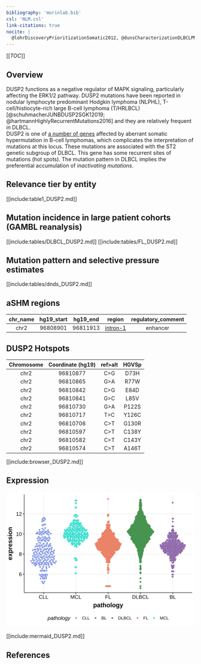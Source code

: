 ```yaml
---
bibliography: 'morinlab.bib'
csl: 'NLM.csl'
link-citations: true
nocite: |
  @lohrDiscoveryPrioritizationSomatic2012, @dunsCharacterizationDLBCLPMBL2021, @hartmannHighlyRecurrentMutations2016, @morinMutationalStructuralAnalysis2013, @schuhmacherJUNBDUSP2SGK12019, 
---
```

[[_TOC_]]

## Overview

DUSP2 functions as a negative regulator of MAPK signaling, particularly affecting the ERK1/2 pathway. 
DUSP2 mutations have been reported in nodular lymphocyte predominant Hodgkin lymphoma (NLPHL), T-cell/histiocyte-rich large B-cell lymphoma (T/HRLBCL)[@schuhmacherJUNBDUSP2SGK12019; @hartmannHighlyRecurrentMutations2016] and they are relatively frequent in DLBCL.  
DUSP2 is one of [a number of genes](https://github.com/morinlab/LLMPP/wiki/ashm) affected by aberrant somatic hypermutation in B-cell lymphomas, which complicates the interpretation of mutations at this locus. 
These mutations are associated with the ST2 genetic subgroup of DLBCL. 
This gene has some recurrent sites of mutations (hot spots). 
The mutation pattern in DLBCL implies the preferential accumulation of *inactivating mutations*.


## Relevance tier by entity

[[include:table1_DUSP2.md]]

## Mutation incidence in large patient cohorts (GAMBL reanalysis)

[[include:tables/DLBCL_DUSP2.md]]
[[include:tables/FL_DUSP2.md]]

## Mutation pattern and selective pressure estimates

[[include:tables/dnds_DUSP2.md]]

## aSHM regions

|chr_name|hg19_start|hg19_end|region                                                                                        |regulatory_comment|
|:--------:|:----------:|:--------:|:----------------------------------------------------------------------------------------------:|:------------------:|
|chr2    |96808901  |96811913|[intron-1](https://genome.ucsc.edu/s/rdmorin/GAMBL%20hg19?position=chr2%3A96808901%2D96811913)|enhancer          |



## DUSP2 Hotspots

| Chromosome |Coordinate (hg19) | ref>alt | HGVSp | 
 | :---:| :---: | :--: | :---: |
| chr2 | 96810877 | C>G | D73H |
| chr2 | 96810865 | G>A | R77W |
| chr2 | 96810842 | C>G | E84D |
| chr2 | 96810841 | G>C | L85V |
| chr2 | 96810730 | G>A | P122S |
| chr2 | 96810717 | T>C | Y126C |
| chr2 | 96810706 | C>T | G130R |
| chr2 | 96810597 | C>T | C138Y |
| chr2 | 96810582 | C>T | C143Y |
| chr2 | 96810574 | C>T | A146T |

[[include:browser_DUSP2.md]]

## Expression
![](images/gene_expression/DUSP2_by_pathology.svg)
<!-- ORIGIN: morinMutationalStructuralAnalysis2013 -->
<!-- PMBL: dunsCharacterizationDLBCLPMBL2021b -->
<!-- DLBCL: morinMutationalStructuralAnalysis2013 -->

[[include:mermaid_DUSP2.md]]

## References


